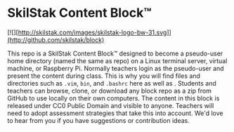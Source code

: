 # SkilStak Content Block™

[![][http://skilstak.com/images/skilstak-logo-bw-31.svg]](http://github.com/skilstak/block)

This repo is a SkilStak Content Block™ designed to become a pseudo-user
home directory (named the same as repo) on a Linux terminal server,
virtual machine, or Raspberry Pi. Normally teachers login as the
pseudo-user and present the content during class. This is why you will
find files and directories such as `.vim`, `bin`, and `.bashrc` here as
well as . Students and teachers can browse, clone, or download any block
repo as a zip from GitHub to use locally on their own computers. The
content in this block is released under CC0 Public Domain and visible
to anyone. Teachers will need to adopt assessment strategies that take
this into account. We'd love to hear from you if you have suggestions
or contribution ideas.
